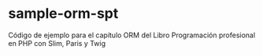 # sample-orm-spt
Código de ejemplo para el capítulo ORM del Libro Programación profesional en PHP con Slim, Paris y Twig
